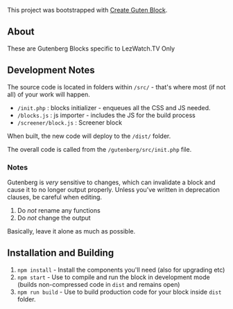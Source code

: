 This project was bootstrapped with [Create Guten Block](https://github.com/ahmadawais/create-guten-block).

## About

These are Gutenberg Blocks specific to LezWatch.TV Only

## Development Notes

The source code is located in folders within `/src/` - that's where most (if not all) of your work will happen.

* `/init.php` : blocks initializer - enqueues all the CSS and JS needed.
* `/blocks.js` : js importer - includes the JS for the build process
* `/screener/block.js` : Screener block

When built, the new code will deploy to the `/dist/` folder.

The overall code is called from the `/gutenberg/src/init.php` file.

### Notes

Gutenberg is _very_ sensitive to changes, which can invalidate a block and cause it to no longer output properly. Unless you've written in deprecation clauses, be careful when editing.

1. Do _not_ rename any functions
2. Do _not_ change the output

Basically, leave it alone as much as possible.

## Installation and Building

1. `npm install` - Install the components you'll need (also for upgrading etc)
2. `npm start` - Use to compile and run the block in development mode (builds non-compressed code in `dist` and remains open)
3. `npm run build` - Use to build production code for your block inside `dist` folder.
